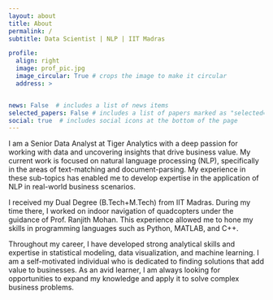 ```yaml
---
layout: about
title: About
permalink: /
subtitle: Data Scientist | NLP | IIT Madras

profile:
  align: right
  image: prof_pic.jpg
  image_circular: True # crops the image to make it circular
  address: >


news: False  # includes a list of news items
selected_papers: False # includes a list of papers marked as "selected={true}"
social: true  # includes social icons at the bottom of the page
---
```


I am a Senior Data Analyst at Tiger Analytics with a deep passion for working with data and uncovering insights that drive business value. My current work is focused on natural language processing (NLP), specifically in the areas of text-matching and document-parsing. My experience in these sub-topics has enabled me to develop expertise in the application of NLP in real-world business scenarios.

I received my Dual Degree (B.Tech+M.Tech) from IIT Madras. During my time there, I worked on indoor navigation of quadcopters under the guidance of Prof. Ranjith Mohan. This experience allowed me to hone my skills in programming languages such as Python, MATLAB, and C++.

Throughout my career, I have developed strong analytical skills and expertise in statistical modeling, data visualization, and machine learning. I am a self-motivated individual who is dedicated to finding solutions that add value to businesses. As an avid learner, I am always looking for opportunities to expand my knowledge and apply it to solve complex business problems.